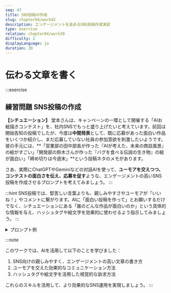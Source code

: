 ```yaml
---
seq: 47
title: SNS投稿の作成
slug: chapter04/work42
description: エンゲージメントを高めるSNS投稿作成演習
type: exercise
relation: chapter04/work30
difficulty: 2
displayLanguage: ja
duration: 20
---
```


# 伝わる文章を書く
:::exercise
## 練習問題 SNS投稿の作成

**【シチュエーション】**
堂本さんは、キャンペーンの一環として開催する「AIお絵描きコンテスト」を、社内SNSでもっと盛り上げたいと考えています。前回は開始告知の投稿でしたが、今度は**中間発表**として、既に応募があった面白い作品をいくつか紹介し、まだ応募していない社員の参加意欲を刺激したいようです。彼の手元には、**「営業部の田中部長が作った『AIが考えた、未来の商談風景』の絵がすごい」「開発部の鈴木さんが作った『バグを食べる伝説の生き物』の絵が面白い」「締め切りは今週末」**という投稿ネタのメモがあります。

さあ、実際にChatGPTやGeminiなどの対話AIを使って、**ユーモアを交えつつ、コンテストの面白さを伝え、応募を促す**ような、エンゲージメントの高いSNS投稿を作成させるプロンプトを考えてみましょう。
:::

:::hint
SNS投稿では、堅苦しい言葉よりも、親しみやすさやユーモアが「いいね！」やコメントに繋がります。AIに「面白い投稿を作って」とお願いするだけでなく、シチュエーションにある「誰のどんな作品が面白いのか」という具体的な情報を与え、ハッシュタグや絵文字を効果的に使わせるよう指示してみましょう。
:::

<details>
<summary>プロンプト例</summary>
```markdown
あなたは、SNSでのエンゲージメント獲得を得意とする、ユーモアのセンスがある広報担当者です。
現在開催中の「AIお絵描きコンテスト」をさらに盛り上げるため、面白い中間発表の投稿を作成してください。

# 投稿に含めるべき情報
- 営業部の田中部長作「AIが考えた、未来の商談風景」がすごいクオリティであること。
- 開発部の鈴木さん作「バグを食べる伝説の生き物」がシュールで面白いこと。
- コンテストの締め切りが今週末であること。

# 要件
- 社員の笑いを誘うような、ユーモアあふれる文章で。
- 「#AIお絵描きコンテスト」というハッシュタグを必ず付ける。
- 絵文字を効果的に使って、楽しげな雰囲気を演出する。
```

### 期待される出力例

```markdown

【速報】AIお絵描きコンテスト、傑作が続々誕生中！🎨

なんと、あの営業部の田中部長が描いた「未来の商談風景」がSF映画並みのクオリティだと話題に…！🤖✨
かと思えば、開発部の鈴木さん作「バグを食べる伝説の生き物」がシュールすぎてお腹痛いwww🐛

みなさん、まだ間に合います！締め切りは今週末！
あなたの作品もぜひ応募してね〜！🎉

#AIお絵描きコンテスト #AIアート #社内イベント #締切間近
```
</details>

:::note

このワークでは、AIを活用して以下のことを学びました：

1. SNS向けの親しみやすく、エンゲージメントの高い文章の書き方
2. ユーモアを交えた効果的なコミュニケーション方法
3. ハッシュタグや絵文字を活用した視覚的な訴求方法

これらのスキルを活用して、より効果的なSNS運用を実現しましょう。
:::